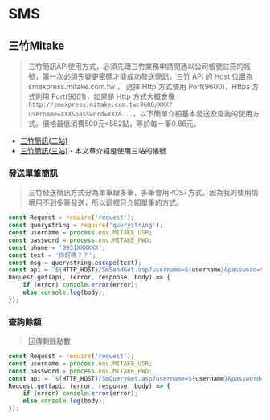 # SMS

## 三竹Mitake

> 三竹簡訊API使用方式，必須先跟三竹業務申請開通以公司帳號註冊的帳號，第一次必須先變更密碼才能成功發送簡訊，三竹 API 的 Host 位置為 smexpress.mitake.com.tw ， 選擇 Http 方式使用 Port(9600)，Https 方式則用 Port(9601)，如果是 Http 方式大概會像 `http://smexpress.mitake.com.tw:9600/XXX?username=XXX&password=XXX&...`，以下簡單介紹基本發送及查詢的使用方式。價格最低消費500元=582點，等於每一筆0.86元。

- [三竹簡訊(二站)](https://sms.mitake.com.tw/member/index.jsp?t=1519109355166C3CCD2FE752F47DFE186CD3B006CE327)
- [三竹簡訊(三站)](https://msg2.mitake.com.tw/SMS/Home.jsp?t=1519109439596FDDE6CD1EB896E19D4B743073986A64A) - 本文章介紹是使用三站的帳號

### 發送單筆簡訊

> 三竹發送簡訊方式分為單筆跟多筆，多筆會用POST方式，因為我的使用情境用不到多筆發送，所以這裡只介紹單筆的方式。

```js
const Request = require('request');
const querystring = require('querystring');
const username = process.env.MITAKE_USR;
const password = process.env.MITAKE_PWD;
const phone = '0931XXXXXX';
const text = '你好嗎？？';
const msg = querystring.escape(text);
const api = `${HTTP_HOST}/SmSendGet.asp?username=${username}&password=${password}&dstaddr=${phone}&smbody=${msg}&encoding=UTF8`;
Request.get(api, (error, response, body) => {
    if (error) console.error(error);
    else console.log(body);
});
```

### 查詢餘額

> 回傳剩餘點數

``` js
const Request = require('request');
const username = process.env.MITAKE_USR;
const password = process.env.MITAKE_PWD;
const api = `${HTTP_HOST}/SmQueryGet.asp?username=${username}&password=${password}`;
Request.get(api, (error, response, body) => {
    if (error) console.error(error);
    else console.log(body);
});
```